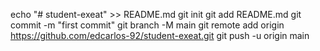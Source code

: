 echo "# student-exeat" >> README.md
git init
git add README.md
git commit -m "first commit"
git branch -M main
git remote add origin https://github.com/edcarlos-92/student-exeat.git
git push -u origin main